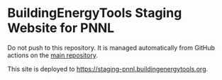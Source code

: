 # BuildingEnergyTools Staging Website for PNNL

Do not push to this repository. It is managed automatically from GitHub actions on the [main repository](https://github.com/BuildingEnergyTools/tools-website).

This site is deployed to https://staging-pnnl.buildingenergytools.org.
